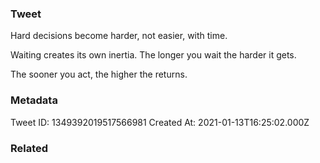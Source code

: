 ### Tweet
Hard decisions become harder, not easier, with time. 

Waiting creates its own inertia. The longer you wait the harder it gets.

The sooner you act, the higher the returns.

### Metadata
Tweet ID: 1349392019517566981
Created At: 2021-01-13T16:25:02.000Z

### Related


